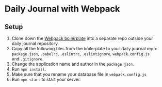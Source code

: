 # Daily Journal with Webpack

## Setup
1. Clone down the [Webpack boilerplate](https://github.com/nashville-software-school/webpack-with-json-server-boilerplate) into a separate repo outside your daily journal repository.
1. Copy all the following files from the boilerplate to your daily journal repo: `package.json`, `.babelrc`, `.eslintrc`, `.eslintignore`, `webpack.config.js` and `.gitignore`.
1. Change the application name and author in the `package.json`.
1. Run `npm install`.
1. Make sure that you rename your database file in `webpack.config.js`
1. Run `npm start` to start your server.


